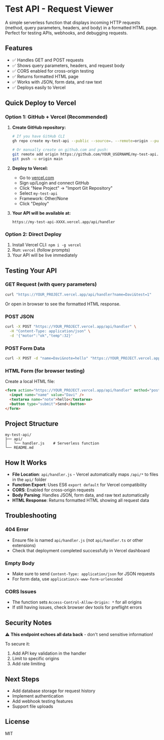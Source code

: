 # Test API - Request Viewer

A simple serverless function that displays incoming HTTP requests (method, query parameters, headers, and body) in a formatted HTML page. Perfect for testing APIs, webhooks, and debugging requests.

## Features

- ✅ Handles GET and POST requests
- ✅ Shows query parameters, headers, and request body
- ✅ CORS enabled for cross-origin testing
- ✅ Returns formatted HTML page
- ✅ Works with JSON, form data, and raw text
- ✅ Deploys easily to Vercel

## Quick Deploy to Vercel

### Option 1: GitHub + Vercel (Recommended)

1. **Create GitHub repository:**
   ```bash
   # If you have GitHub CLI
   gh repo create my-test-api --public --source=. --remote=origin --push
   
   # Or manually create on github.com and push:
   git remote add origin https://github.com/YOUR_USERNAME/my-test-api.git
   git push -u origin main
   ```

2. **Deploy to Vercel:**
   - Go to [vercel.com](https://vercel.com)
   - Sign up/Login and connect GitHub
   - Click "New Project" → "Import Git Repository"
   - Select `my-test-api`
   - Framework: Other/None
   - Click "Deploy"

3. **Your API will be available at:**
   ```
   https://my-test-api-XXXX.vercel.app/api/handler
   ```

### Option 2: Direct Deploy

1. Install Vercel CLI: `npm i -g vercel`
2. Run: `vercel` (follow prompts)
3. Your API will be live immediately

## Testing Your API

### GET Request (with query parameters)
```bash
curl "https://YOUR_PROJECT.vercel.app/api/handler?name=Davi&test=1"
```

Or open in browser to see the formatted HTML response.

### POST JSON
```bash
curl -X POST "https://YOUR_PROJECT.vercel.app/api/handler" \
  -H "Content-Type: application/json" \
  -d '{"motor":"ok","temp":32}'
```

### POST Form Data
```bash
curl -X POST -d "name=Davi&note=hello" "https://YOUR_PROJECT.vercel.app/api/handler"
```

### HTML Form (for browser testing)
Create a local HTML file:
```html
<form action="https://YOUR_PROJECT.vercel.app/api/handler" method="post">
  <input name="name" value="Davi" />
  <textarea name="note">hello</textarea>
  <button type="submit">Send</button>
</form>
```

## Project Structure

```
my-test-api/
├── api/
│   └── handler.js    # Serverless function
└── README.md
```

## How It Works

- **File Location**: `api/handler.js` - Vercel automatically maps `/api/*` to files in the `api/` folder
- **Function Export**: Uses ES6 `export default` for Vercel compatibility
- **CORS**: Enabled for cross-origin requests
- **Body Parsing**: Handles JSON, form data, and raw text automatically
- **HTML Response**: Returns formatted HTML showing all request data

## Troubleshooting

### 404 Error
- Ensure file is named `api/handler.js` (not `api/handler.ts` or other extensions)
- Check that deployment completed successfully in Vercel dashboard

### Empty Body
- Make sure to send `Content-Type: application/json` for JSON requests
- For form data, use `application/x-www-form-urlencoded`

### CORS Issues
- The function sets `Access-Control-Allow-Origin: *` for all origins
- If still having issues, check browser dev tools for preflight errors

## Security Notes

⚠️ **This endpoint echoes all data back** - don't send sensitive information!

To secure it:
1. Add API key validation in the handler
2. Limit to specific origins
3. Add rate limiting

## Next Steps

- Add database storage for request history
- Implement authentication
- Add webhook testing features
- Support file uploads

## License

MIT
